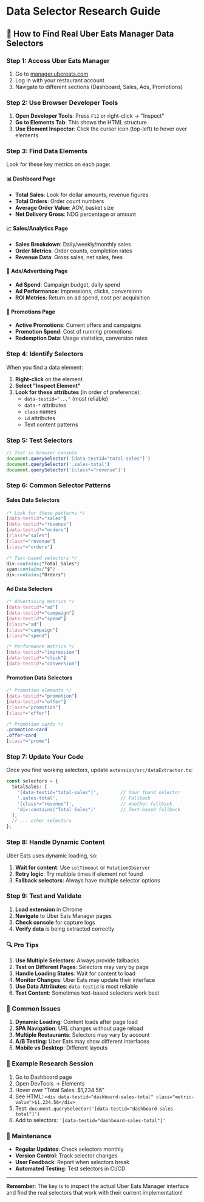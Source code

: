 # Data Selector Research Guide

## 🎯 How to Find Real Uber Eats Manager Data Selectors

### Step 1: Access Uber Eats Manager
1. Go to [manager.ubereats.com](https://manager.ubereats.com)
2. Log in with your restaurant account
3. Navigate to different sections (Dashboard, Sales, Ads, Promotions)

### Step 2: Use Browser Developer Tools
1. **Open Developer Tools**: Press `F12` or right-click → "Inspect"
2. **Go to Elements Tab**: This shows the HTML structure
3. **Use Element Inspector**: Click the cursor icon (top-left) to hover over elements

### Step 3: Find Data Elements
Look for these key metrics on each page:

#### 📊 Dashboard Page
- **Total Sales**: Look for dollar amounts, revenue figures
- **Total Orders**: Order count numbers
- **Average Order Value**: AOV, basket size
- **Net Delivery Gross**: NDG percentage or amount

#### 📈 Sales/Analytics Page
- **Sales Breakdown**: Daily/weekly/monthly sales
- **Order Metrics**: Order counts, completion rates
- **Revenue Data**: Gross sales, net sales, fees

#### 📢 Ads/Advertising Page
- **Ad Spend**: Campaign budget, daily spend
- **Ad Performance**: Impressions, clicks, conversions
- **ROI Metrics**: Return on ad spend, cost per acquisition

#### 🎁 Promotions Page
- **Active Promotions**: Current offers and campaigns
- **Promotion Spend**: Cost of running promotions
- **Redemption Data**: Usage statistics, conversion rates

### Step 4: Identify Selectors
When you find a data element:

1. **Right-click** on the element
2. **Select "Inspect Element"**
3. **Look for these attributes** (in order of preference):
   - `data-testid="..."` (most reliable)
   - `data-*` attributes
   - `class` names
   - `id` attributes
   - Text content patterns

### Step 5: Test Selectors
```javascript
// Test in browser console
document.querySelector('[data-testid="total-sales"]')
document.querySelector('.sales-total')
document.querySelector('[class*="revenue"]')
```

### Step 6: Common Selector Patterns

#### Sales Data Selectors
```css
/* Look for these patterns */
[data-testid*="sales"]
[data-testid*="revenue"]
[data-testid*="orders"]
[class*="sales"]
[class*="revenue"]
[class*="orders"]

/* Text-based selectors */
div:contains("Total Sales")
span:contains("$")
div:contains("Orders")
```

#### Ad Data Selectors
```css
/* Advertising metrics */
[data-testid*="ad"]
[data-testid*="campaign"]
[data-testid*="spend"]
[class*="ad"]
[class*="campaign"]
[class*="spend"]

/* Performance metrics */
[data-testid*="impression"]
[data-testid*="click"]
[data-testid*="conversion"]
```

#### Promotion Data Selectors
```css
/* Promotion elements */
[data-testid*="promotion"]
[data-testid*="offer"]
[class*="promotion"]
[class*="offer"]

/* Promotion cards */
.promotion-card
.offer-card
[class*="promo"]
```

### Step 7: Update Your Code
Once you find working selectors, update `extension/src/dataExtractor.ts`:

```typescript
const selectors = {
  totalSales: [
    '[data-testid="total-sales"]',        // Your found selector
    '.sales-total',                       // Fallback
    '[class*="revenue"]',                 // Another fallback
    'div:contains("Total Sales")'         // Text-based fallback
  ],
  // ... other selectors
};
```

### Step 8: Handle Dynamic Content
Uber Eats uses dynamic loading, so:

1. **Wait for content**: Use `setTimeout` or `MutationObserver`
2. **Retry logic**: Try multiple times if element not found
3. **Fallback selectors**: Always have multiple selector options

### Step 9: Test and Validate
1. **Load extension** in Chrome
2. **Navigate** to Uber Eats Manager pages
3. **Check console** for capture logs
4. **Verify data** is being extracted correctly

### 🔍 Pro Tips

1. **Use Multiple Selectors**: Always provide fallbacks
2. **Test on Different Pages**: Selectors may vary by page
3. **Handle Loading States**: Wait for content to load
4. **Monitor Changes**: Uber Eats may update their interface
5. **Use Data Attributes**: `data-testid` is most reliable
6. **Text Content**: Sometimes text-based selectors work best

### 🚨 Common Issues

1. **Dynamic Loading**: Content loads after page load
2. **SPA Navigation**: URL changes without page reload
3. **Multiple Restaurants**: Selectors may vary by account
4. **A/B Testing**: Uber Eats may show different interfaces
5. **Mobile vs Desktop**: Different layouts

### 📝 Example Research Session

1. Go to Dashboard page
2. Open DevTools → Elements
3. Hover over "Total Sales: $1,234.56"
4. See HTML: `<div data-testid="dashboard-sales-total" class="metric-value">$1,234.56</div>`
5. Test: `document.querySelector('[data-testid="dashboard-sales-total"]')`
6. Add to selectors: `'[data-testid="dashboard-sales-total"]'`

### 🔄 Maintenance

- **Regular Updates**: Check selectors monthly
- **Version Control**: Track selector changes
- **User Feedback**: Report when selectors break
- **Automated Testing**: Test selectors in CI/CD

---

**Remember**: The key is to inspect the actual Uber Eats Manager interface and find the real selectors that work with their current implementation!
